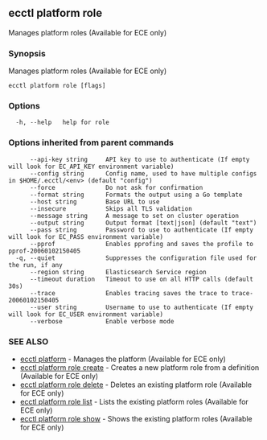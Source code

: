 ## ecctl platform role

Manages platform roles (Available for ECE only)

### Synopsis

Manages platform roles (Available for ECE only)

```
ecctl platform role [flags]
```

### Options

```
  -h, --help   help for role
```

### Options inherited from parent commands

```
      --api-key string     API key to use to authenticate (If empty will look for EC_API_KEY environment variable)
      --config string      Config name, used to have multiple configs in $HOME/.ecctl/<env> (default "config")
      --force              Do not ask for confirmation
      --format string      Formats the output using a Go template
      --host string        Base URL to use
      --insecure           Skips all TLS validation
      --message string     A message to set on cluster operation
      --output string      Output format [text|json] (default "text")
      --pass string        Password to use to authenticate (If empty will look for EC_PASS environment variable)
      --pprof              Enables pprofing and saves the profile to pprof-20060102150405
  -q, --quiet              Suppresses the configuration file used for the run, if any
      --region string      Elasticsearch Service region
      --timeout duration   Timeout to use on all HTTP calls (default 30s)
      --trace              Enables tracing saves the trace to trace-20060102150405
      --user string        Username to use to authenticate (If empty will look for EC_USER environment variable)
      --verbose            Enable verbose mode
```

### SEE ALSO

* [ecctl platform](ecctl_platform.md)	 - Manages the platform (Available for ECE only)
* [ecctl platform role create](ecctl_platform_role_create.md)	 - Creates a new platform role from a definition (Available for ECE only)
* [ecctl platform role delete](ecctl_platform_role_delete.md)	 - Deletes an existing platform role (Available for ECE only)
* [ecctl platform role list](ecctl_platform_role_list.md)	 - Lists the existing platform roles (Available for ECE only)
* [ecctl platform role show](ecctl_platform_role_show.md)	 - Shows the existing platform roles (Available for ECE only)

